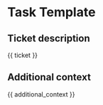# Task Template

## Ticket description

{{ ticket }}

## Additional context

{{ additional_context }}